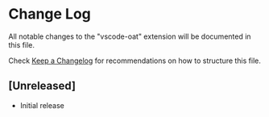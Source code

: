 # Change Log

All notable changes to the "vscode-oat" extension will be documented in this file.

Check [Keep a Changelog](http://keepachangelog.com/) for recommendations on how to structure this file.

## [Unreleased]

- Initial release